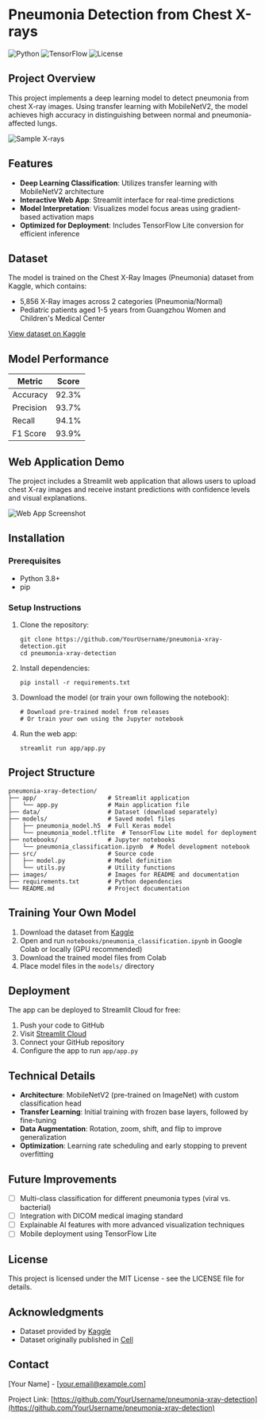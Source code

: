 # Pneumonia Detection from Chest X-rays

![Python](https://img.shields.io/badge/Python-3.8+-blue.svg)
![TensorFlow](https://img.shields.io/badge/TensorFlow-2.13-orange.svg)
![License](https://img.shields.io/badge/License-MIT-green.svg)

## Project Overview

This project implements a deep learning model to detect pneumonia from chest X-ray images. Using transfer learning with MobileNetV2, the model achieves high accuracy in distinguishing between normal and pneumonia-affected lungs.

![Sample X-rays](https://raw.githubusercontent.com/YourUsername/pneumonia-xray-detection/main/images/sample_xrays.png)

## Features

- **Deep Learning Classification**: Utilizes transfer learning with MobileNetV2 architecture
- **Interactive Web App**: Streamlit interface for real-time predictions
- **Model Interpretation**: Visualizes model focus areas using gradient-based activation maps
- **Optimized for Deployment**: Includes TensorFlow Lite conversion for efficient inference

## Dataset

The model is trained on the Chest X-Ray Images (Pneumonia) dataset from Kaggle, which contains:
- 5,856 X-Ray images across 2 categories (Pneumonia/Normal)
- Pediatric patients aged 1-5 years from Guangzhou Women and Children's Medical Center

[View dataset on Kaggle](https://www.kaggle.com/datasets/paultimothymooney/chest-xray-pneumonia)

## Model Performance

| Metric | Score |
|--------|-------|
| Accuracy | 92.3% |
| Precision | 93.7% |
| Recall | 94.1% |
| F1 Score | 93.9% |

## Web Application Demo

The project includes a Streamlit web application that allows users to upload chest X-ray images and receive instant predictions with confidence levels and visual explanations.

![Web App Screenshot](https://raw.githubusercontent.com/YourUsername/pneumonia-xray-detection/main/images/webapp_screenshot.png)

## Installation

### Prerequisites
- Python 3.8+
- pip

### Setup Instructions

1. Clone the repository:
   ```
   git clone https://github.com/YourUsername/pneumonia-xray-detection.git
   cd pneumonia-xray-detection
   ```

2. Install dependencies:
   ```
   pip install -r requirements.txt
   ```

3. Download the model (or train your own following the notebook):
   ```
   # Download pre-trained model from releases
   # Or train your own using the Jupyter notebook
   ```

4. Run the web app:
   ```
   streamlit run app/app.py
   ```

## Project Structure

```
pneumonia-xray-detection/
├── app/                    # Streamlit application
│   └── app.py              # Main application file
├── data/                   # Dataset (download separately)
├── models/                 # Saved model files
│   ├── pneumonia_model.h5  # Full Keras model
│   └── pneumonia_model.tflite  # TensorFlow Lite model for deployment
├── notebooks/              # Jupyter notebooks
│   └── pneumonia_classification.ipynb  # Model development notebook
├── src/                    # Source code
│   ├── model.py            # Model definition
│   └── utils.py            # Utility functions
├── images/                 # Images for README and documentation
├── requirements.txt        # Python dependencies
└── README.md               # Project documentation
```

## Training Your Own Model

1. Download the dataset from [Kaggle](https://www.kaggle.com/datasets/paultimothymooney/chest-xray-pneumonia)
2. Open and run `notebooks/pneumonia_classification.ipynb` in Google Colab or locally (GPU recommended)
3. Download the trained model files from Colab
4. Place model files in the `models/` directory

## Deployment

The app can be deployed to Streamlit Cloud for free:

1. Push your code to GitHub
2. Visit [Streamlit Cloud](https://streamlit.io/cloud)
3. Connect your GitHub repository
4. Configure the app to run `app/app.py`

## Technical Details

- **Architecture**: MobileNetV2 (pre-trained on ImageNet) with custom classification head
- **Transfer Learning**: Initial training with frozen base layers, followed by fine-tuning
- **Data Augmentation**: Rotation, zoom, shift, and flip to improve generalization
- **Optimization**: Learning rate scheduling and early stopping to prevent overfitting

## Future Improvements

- [ ] Multi-class classification for different pneumonia types (viral vs. bacterial)
- [ ] Integration with DICOM medical imaging standard
- [ ] Explainable AI features with more advanced visualization techniques
- [ ] Mobile deployment using TensorFlow Lite

## License

This project is licensed under the MIT License - see the LICENSE file for details.

## Acknowledgments

- Dataset provided by [Kaggle](https://www.kaggle.com/datasets/paultimothymooney/chest-xray-pneumonia)
- Dataset originally published in [Cell](https://www.cell.com/cell/fulltext/S0092-8674(18)30154-5)

## Contact

[Your Name] - [your.email@example.com]

Project Link: [https://github.com/YourUsername/pneumonia-xray-detection](https://github.com/YourUsername/pneumonia-xray-detection)
